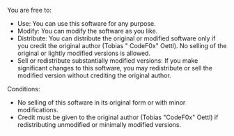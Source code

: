You are free to:

- Use: You can use this software for any purpose.
- Modify: You can modify the software as you like.
- Distribute: You can distribute the original or modified software only if you credit the original author (Tobias "
  CodeF0x" Oettl). No
  selling of the original or lightly modified versions is allowed.
- Sell or redistribute substantially modified versions: If you make significant changes to this software, you may
  redistribute or sell the modified version without crediting the original author.

Conditions:

- No selling of this software in its original form or with minor modifications.
- Credit must be given to the original author (Tobias "CodeF0x" Oettl) if redistributing unmodified or minimally
  modified versions.
